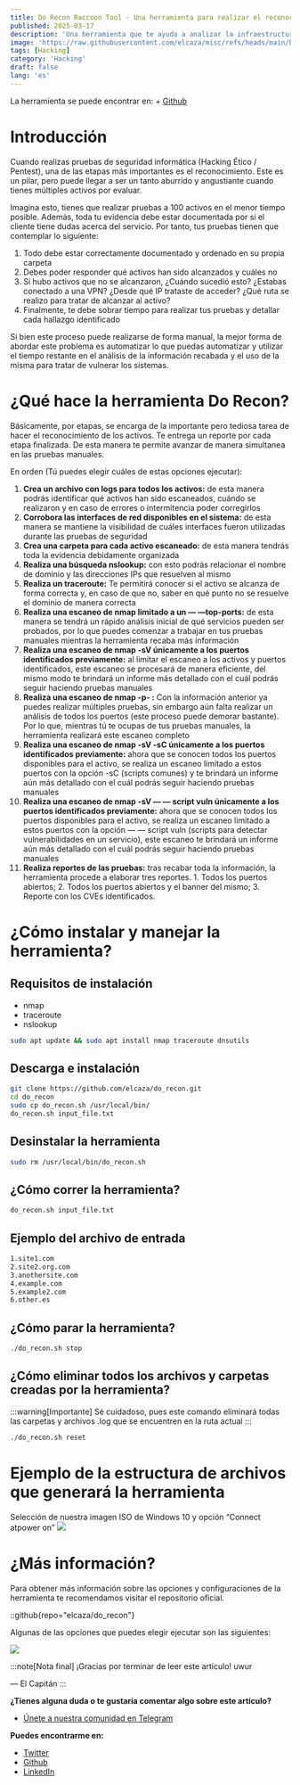 ```yaml
---
title: Do Recon Raccoon Tool - Una herramienta para realizar el reconocimiento automatizado en pruebas de penetración
published: 2025-03-17
description: 'Una herramienta que te ayuda a analizar la infraestructura. Déjanos hacer la importante, pero tediosa, tarea de mapear la red y realizar el reconocimiento.'
image: 'https://raw.githubusercontent.com/elcaza/misc/refs/heads/main/blog/hacking/do_recon/do_recon.jpeg'
tags: [Hacking]
category: 'Hacking'
draft: false 
lang: 'es'
---
```


La herramienta se puede encontrar en: + <a href="https://github.com/elcaza/do_recon" target="_blank">Github</a>

# Introducción

Cuando realizas pruebas de seguridad informática (Hacking Ético / Pentest), una de las etapas más importantes es el reconocimiento. Este es un pilar, pero puede llegar a ser un tanto aburrido y angustiante cuando tienes múltiples activos por evaluar.

Imagina esto, tienes que realizar pruebas a 100 activos en el menor tiempo posible. Además, toda tu evidencia debe estar documentada por si el cliente tiene dudas acerca del servicio. Por tanto, tus pruebas tienen que contemplar lo siguiente:

1. Todo debe estar correctamente documentado y ordenado en su propia carpeta
1. Debes poder responder qué activos han sido alcanzados y cuáles no
1. Si hubo activos que no se alcanzaron, ¿Cuándo sucedió esto? ¿Estabas conectado a una VPN? ¿Desde qué IP trataste de acceder? ¿Qué ruta se realizo para tratar de alcanzar al activo?
1. Finalmente, te debe sobrar tiempo para realizar tus pruebas y detallar cada hallazgo identificado

Si bien este proceso puede realizarse de forma manual, la mejor forma de abordar este problema es automatizar lo que puedas automatizar y utilizar el tiempo restante en el análisis de la información recabada y el uso de la misma para tratar de vulnerar los sistemas.

# ¿Qué hace la herramienta Do Recon?

Básicamente, por etapas, se encarga de la importante pero tediosa tarea de hacer el reconocimiento de los activos. Te entrega un reporte por cada etapa finalizada. De esta manera te permite avanzar de manera simultanea en las pruebas manuales.

En orden (Tú puedes elegir cuáles de estas opciones ejecutar):

1. **Crea un archivo con logs para todos los activos:** de esta manera podrás identificar qué activos han sido escaneados, cuándo se realizaron y en caso de errores o intermitencia poder corregirlos
1. **Corrobora las interfaces de red disponibles en el sistema:** de esta manera se mantiene la visibilidad de cuáles interfaces fueron utilizadas durante las pruebas de seguridad
1. **Crea una carpeta para cada activo escaneado:** de esta manera tendrás toda la evidencia debidamente organizada
1. **Realiza una búsqueda nslookup:** con esto podrás relacionar el nombre de dominio y las direcciones IPs que resuelven al mismo
1. **Realiza un traceroute:** Te permitirá conocer si el activo se alcanza de forma correcta y, en caso de que no, saber en qué punto no se resuelve el dominio de manera correcta
1. **Realiza una escaneo de nmap limitado a un — —top-ports:** de esta manera se tendrá un rápido análisis inicial de qué servicios pueden ser probados, por lo que puedes comenzar a trabajar en tus pruebas manuales mientras la herramienta recaba más información
1. **Realiza una escaneo de nmap -sV únicamente a los puertos identificados previamente:** al limitar el escaneo a los activos y puertos identificados, este escaneo se procesará de manera eficiente, del mismo modo te brindará un informe más detallado con el cuál podrás seguir haciendo pruebas manuales
1. **Realiza una escaneo de nmap -p- :** Con la información anterior ya puedes realizar múltiples pruebas, sin embargo aún falta realizar un análisis de todos los puertos (este proceso puede demorar bastante). Por lo que, mientras tú te ocupas de tus pruebas manuales, la herramienta realizará este escaneo completo
1. **Realiza una escaneo de nmap -sV -sC únicamente a los puertos identificados previamente:** ahora que se conocen todos los puertos disponibles para el activo, se realiza un escaneo limitado a estos puertos con la opción -sC (scripts comunes) y te brindará un informe aún más detallado con el cuál podrás seguir haciendo pruebas manuales
1. **Realiza una escaneo de nmap -sV — — script vuln únicamente a los puertos identificados previamente:** ahora que se conocen todos los puertos disponibles para el activo, se realiza un escaneo limitado a estos puertos con la opción — — script vuln (scripts para detectar vulnerabilidades en un servicio), este escaneo te brindará un informe aún más detallado con el cuál podrás seguir haciendo pruebas manuales
1. **Realiza reportes de las pruebas:** tras recabar toda la información, la herramienta procede a elaborar tres reportes. 1. Todos los puertos abiertos; 2. Todos los puertos abiertos y el banner del mismo; 3. Reporte con los CVEs identificados.

# ¿Cómo instalar y manejar la herramienta?

## Requisitos de instalación

+ nmap
+ traceroute
+ nslookup

~~~bash
sudo apt update && sudo apt install nmap traceroute dnsutils
~~~

## Descarga e instalación

~~~bash
git clone https://github.com/elcaza/do_recon.git
cd do_recon
sudo cp do_recon.sh /usr/local/bin/
do_recon.sh input_file.txt
~~~

## Desinstalar la herramienta

~~~bash
sudo rm /usr/local/bin/do_recon.sh
~~~

## ¿Cómo correr la herramienta?

~~~bash
do_recon.sh input_file.txt
~~~

## Ejemplo del archivo de entrada

~~~bash
1.site1.com
2.site2.org.com
3.anothersite.com
4.example.com
5.example2.com
6.other.es
~~~

## ¿Cómo parar la herramienta?

~~~bash
./do_recon.sh stop
~~~

## ¿Cómo eliminar todos los archivos y carpetas creadas por la herramienta?

:::warning[Importante]
Sé cuidadoso, pues este comando eliminará todas las carpetas y archivos .log que se encuentren en la ruta actual
:::

~~~bash
./do_recon.sh reset
~~~

# Ejemplo de la estructura de archivos que generará la herramienta

Selección de nuestra imagen ISO de Windows 10 y opción “Connect atpower on”
<img witdh=100% src="https://raw.githubusercontent.com/elcaza/misc/refs/heads/main/blog/hacking/do_recon/1.webp">

# ¿Más información?

Para obtener más información sobre las opciones y configuraciones de la herramienta te recomendamos visitar el repositorio oficial.

::github{repo="elcaza/do_recon"}

Algunas de las opciones que puedes elegir ejecutar son las siguientes:

<img witdh=100% src="https://raw.githubusercontent.com/elcaza/misc/refs/heads/main/blog/hacking/do_recon/2.webp">

:::note[Nota final]
¡Gracias por terminar de leer este artículo! uwur

— El Capitán
:::

**¿Tienes alguna duda o te gustaría comentar algo sobre este artículo?**
+ <a href="https://t.me/elcazablog" target="_blank">Únete a nuestra comunidad en Telegram</a>

**Puedes encontrarme en:**
+ <a href="https://twitter.com/elcaza_" target="_blank">Twitter</a>
+ <a href="https://github.com/elcaza" target="_blank">Github</a>
+ <a href="https://www.linkedin.com/in/elcaza/" target="_blank">LinkedIn</a>